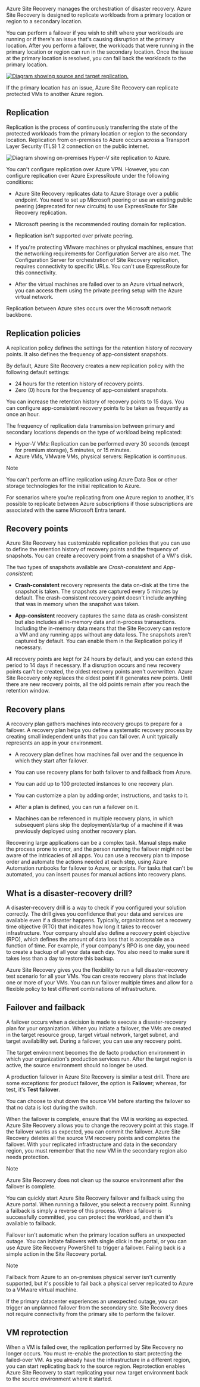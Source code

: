 Azure Site Recovery manages the orchestration of disaster recovery. Azure Site Recovery is designed to replicate workloads from a primary location or region to a secondary location. 

You can perform a failover if you wish to shift where your workloads are running or if there's an issue that's causing disruption at the primary location. After you perform a failover, the workloads that were running in the primary location or region can run in the secondary location. Once the issue at the primary location is resolved, you can fail back the workloads to the primary location.

[![Diagram showing source and target replication.](../media/source-and-target-environments-smaller.png)](../media/source-and-target-environments.png#lightbox)

If the primary location has an issue, Azure Site Recovery can replicate protected VMs to another Azure region.

## Replication

Replication is the process of continuously transferring the state of the protected workloads from the primary location or region to the secondary location. Replication from on-premises to Azure occurs across a Transport Layer Security (TLS) 1.2 connection on the public internet.

![Diagram showing on-premises Hyper-V site replication to Azure.](../media/on-premises-hyper-v-site-to-azure.png)

You can't configure replication over Azure VPN. However, you can configure replication over Azure ExpressRoute under the following conditions:

- Azure Site Recovery replicates data to Azure Storage over a public endpoint. You need to set up Microsoft peering or use an existing public peering (deprecated for new circuits) to use ExpressRoute for Site Recovery replication.

- Microsoft peering is the recommended routing domain for replication.

- Replication isn't supported over private peering.

- If you're protecting VMware machines or physical machines, ensure that the networking requirements for Configuration Server are also met. The Configuration Server for orchestration of Site Recovery replication, requires connectivity to specific URLs. You can't use ExpressRoute for this connectivity.

- After the virtual machines are failed over to an Azure virtual network, you can access them using the private peering setup with the Azure virtual network.

Replication between Azure sites occurs over the Microsoft network backbone.

## Replication policies

A replication policy defines the settings for the retention history of recovery points. It also defines the frequency of app-consistent snapshots.

By default, Azure Site Recovery creates a new replication policy with the following default settings:

- 24 hours for the retention history of recovery points.
- Zero (0) hours for the frequency of app-consistent snapshots.

You can increase the retention history of recovery points to 15 days. You can configure app-consistent recovery points to be taken as frequently as once an hour.

The frequency of replication data transmission between primary and secondary locations depends on the type of workload being replicated:

- Hyper-V VMs: Replication can be performed every 30 seconds (except for premium storage), 5 minutes, or 15 minutes.
- Azure VMs, VMware VMs, physical servers: Replication is continuous.

> [!NOTE]
> You can't perform an offline replication using Azure Data Box or other storage technologies for the initial replication to Azure.

For scenarios where you're replicating from one Azure region to another, it's possible to replicate between Azure subscriptions if those subscriptions are associated with the same Microsoft Entra tenant.

## Recovery points

Azure Site Recovery has customizable replication policies that you can use to define the retention history of recovery points and the frequency of snapshots. You can create a recovery point from a snapshot of a VM's disk.

The two types of snapshots available are *Crash-consistent* and *App-consistent*:

- **Crash-consistent** recovery represents the data on-disk at the time the snapshot is taken. The snapshots are captured every 5 minutes by default. The crash-consistent recovery point doesn't include anything that was in memory when the snapshot was taken.

- **App-consistent** recovery captures the same data as crash-consistent but also includes all in-memory data and in-process transactions. Including the in-memory data means that the Site Recovery can restore a VM and any running apps without any data loss. The snapshots aren't captured by default. You can enable them in the Replication policy if necessary.

All recovery points are kept for 24 hours by default, and you can extend this period to 14 days if necessary. If a disruption occurs and new recovery points can't be created, the oldest recovery points aren't overwritten. Azure Site Recovery only replaces the oldest point if it generates new points. Until there are new recovery points, all the old points remain after you reach the retention window.

## Recovery plans

A recovery plan gathers machines into recovery groups to prepare for a failover. A recovery plan helps you define a systematic recovery process by creating small independent units that you can fail over. A unit typically represents an app in your environment.

- A recovery plan defines how machines fail over and the sequence in which they start after failover.

- You can use recovery plans for both failover to and failback from Azure.

- You can add up to 100 protected instances to one recovery plan.

- You can customize a plan by adding order, instructions, and tasks to it.

- After a plan is defined, you can run a failover on it.

- Machines can be referenced in multiple recovery plans, in which subsequent plans skip the deployment/startup of a machine if it was previously deployed using another recovery plan.

Recovering large applications can be a complex task. Manual steps make the process prone to error, and the person running the failover might not be aware of the intricacies of all apps. You can use a recovery plan to impose order and automate the actions needed at each step, using Azure Automation runbooks for failover to Azure, or scripts. For tasks that can't be automated, you can insert pauses for manual actions into recovery plans.

## What is a disaster-recovery drill?

A disaster-recovery drill is a way to check if you configured your solution correctly. The drill gives you confidence that your data and services are available even if a disaster happens. Typically, organizations set a recovery time objective (RTO) that indicates how long it takes to recover infrastructure. Your company should also define a recovery point objective (RPO), which defines the amount of data loss that is acceptable as a function of time. For example, if your company's RPO is one day, you need to create a backup of all your data each day. You also need to make sure it takes less than a day to restore this backup.

Azure Site Recovery gives you the flexibility to run a full disaster-recovery test scenario for all your VMs. You can create recovery plans that include one or more of your VMs. You can run failover multiple times and allow for a flexible policy to test different combinations of infrastructure.

## Failover and failback

A failover occurs when a decision is made to execute a disaster-recovery plan for your organization. When you initiate a failover, the VMs are created in the target resource group, target virtual network, target subnet, and target availability set. During a failover, you can use any recovery point.

The target environment becomes the de facto production environment in which your organization's production services run. After the target region is active, the source environment should no longer be used.

A production failover in Azure Site Recovery is similar a test drill. There are some exceptions: for product failover, the option is **Failover**; whereas, for test, it's **Test failover**.

You can choose to shut down the source VM before starting the failover so that no data is lost during the switch.

When the failover is complete, ensure that the VM is working as expected. Azure Site Recovery allows you to change the recovery point at this stage. If the failover works as expected, you can commit the failover. Azure Site Recovery deletes all the source VM recovery points and completes the failover. With your replicated infrastructure and data in the secondary region, you must remember that the new VM in the secondary region also needs protection.

> [!NOTE]
> Azure Site Recovery does not clean up the source environment after the failover is complete.

You can quickly start Azure Site Recovery failover and failback using the Azure portal. When running a failover, you select a recovery point. Running a failback is simply a reverse of this process. When a failover is successfully committed, you can protect the workload, and then it's available to failback.

Failover isn't automatic when the primary location suffers an unexpected outage. You can initiate failovers with single click in the portal, or you can use Azure Site Recovery PowerShell to trigger a failover. Failing back is a simple action in the Site Recovery portal.

> [!NOTE]
> Failback from Azure to an on-premises physical server isn't currently supported, but it's possible to fail back a physical server replicated to Azure to a VMware virtual machine.
>
> If the primary datacenter experiences an unexpected outage, you can trigger an unplanned failover from the secondary site. Site Recovery does not require connectivity from the primary site to perform the failover.

## VM reprotection

When a VM is failed over, the replication performed by Site Recovery no longer occurs. You must re-enable the protection to start protecting the failed-over VM. As you already have the infrastructure in a different region, you can start replicating back to the source region. Reprotection enables Azure Site Recovery to start replicating your new target environment back to the source environment where it started.
